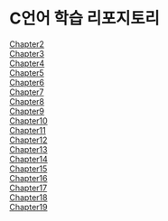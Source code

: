 # C언어 학습 리포지토리
[Chapter2]()   
[Chapter3]()   
[Chapter4]()   
[Chapter5]()   
[Chapter6]()   
[Chapter7]()   
[Chapter8]()   
[Chapter9]()   
[Chapter10]()   
[Chapter11]()   
[Chapter12]()   
[Chapter13]()   
[Chapter14]()   
[Chapter15]()   
[Chapter16]()   
[Chapter17]()   
[Chapter18]()   
[Chapter19]()   
